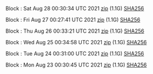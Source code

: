 Block [](https://testnet-insight.dashevo.org/insight/block/): Sat Aug 28 00:30:34 UTC 2021 [zip](https://dash-bootstrap.ams3.digitaloceanspaces.com/testnet/2021-08-28/bootstrap.dat.zip) (1.1G) [SHA256](https://dash-bootstrap.ams3.digitaloceanspaces.com/testnet/2021-08-28/sha256.txt)

Block [](https://testnet-insight.dashevo.org/insight/block/): Fri Aug 27 00:27:41 UTC 2021 [zip](https://dash-bootstrap.ams3.digitaloceanspaces.com/testnet/2021-08-27/bootstrap.dat.zip) (1.1G) [SHA256](https://dash-bootstrap.ams3.digitaloceanspaces.com/testnet/2021-08-27/sha256.txt)

Block [](https://testnet-insight.dashevo.org/insight/block/): Thu Aug 26 00:33:21 UTC 2021 [zip](https://dash-bootstrap.ams3.digitaloceanspaces.com/testnet/2021-08-26/bootstrap.dat.zip) (1.1G) [SHA256](https://dash-bootstrap.ams3.digitaloceanspaces.com/testnet/2021-08-26/sha256.txt)

Block [](https://testnet-insight.dashevo.org/insight/block/): Wed Aug 25 00:34:58 UTC 2021 [zip](https://dash-bootstrap.ams3.digitaloceanspaces.com/testnet/2021-08-25/bootstrap.dat.zip) (1.1G) [SHA256](https://dash-bootstrap.ams3.digitaloceanspaces.com/testnet/2021-08-25/sha256.txt)

Block [](https://testnet-insight.dashevo.org/insight/block/): Tue Aug 24 00:31:00 UTC 2021 [zip](https://dash-bootstrap.ams3.digitaloceanspaces.com/testnet/2021-08-24/bootstrap.dat.zip) (1.1G) [SHA256](https://dash-bootstrap.ams3.digitaloceanspaces.com/testnet/2021-08-24/sha256.txt)

Block [](https://testnet-insight.dashevo.org/insight/block/): Mon Aug 23 00:30:45 UTC 2021 [zip](https://dash-bootstrap.ams3.digitaloceanspaces.com/testnet/2021-08-23/bootstrap.dat.zip) (1.1G) [SHA256](https://dash-bootstrap.ams3.digitaloceanspaces.com/testnet/2021-08-23/sha256.txt)
